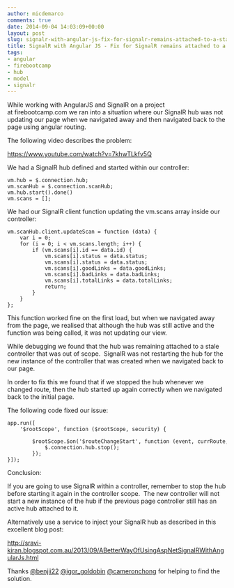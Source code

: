 ```yaml
---
author: micdemarco
comments: true
date: 2014-09-04 14:03:09+00:00
layout: post
slug: signalr-with-angular-js-fix-for-signalr-remains-attached-to-a-stale-controller
title: SignalR with Angular JS - Fix for SignalR remains attached to a stale controller
tags:
- angular
- firebootcamp
- hub
- model
- signalr
---
```


While working with AngularJS and SignalR on a project at firebootcamp.com we ran into a situation where our SignalR hub was not updating our page when we navigated away and then navigated back to the page using angular routing.

The following video describes the problem:

https://www.youtube.com/watch?v=7khwTLkfv5Q

We had a SignalR hub defined and started within our controller:

    
    vm.hub = $.connection.hub;
    vm.scanHub = $.connection.scanHub;
    vm.hub.start().done()
    vm.scans = [];


We had our SignalR client function updating the vm.scans array inside our controller:

    
    vm.scanHub.client.updateScan = function (data) {
        var i = 0;
        for (i = 0; i < vm.scans.length; i++) {
            if (vm.scans[i].id == data.id) {
                vm.scans[i].status = data.status;
                vm.scans[i].status = data.status;
                vm.scans[i].goodLinks = data.goodLinks;
                vm.scans[i].badLinks = data.badLinks;
                vm.scans[i].totalLinks = data.totalLinks;
                return;
            }
        }
    };


This function worked fine on the first load, but when we navigated away from the page, we realised that although the hub was still active and the function was being called, it was not updating our view.

While debugging we found that the hub was remaining attached to a stale controller that was out of scope.  SignalR was not restarting the hub for the new instance of the controller that was created when we navigated back to our page.

In order to fix this we found that if we stopped the hub whenever we changed route, then the hub started up again correctly when we navigated back to the initial page.

The following code fixed our issue:

    
    app.run([
        '$rootScope', function ($rootScope, security) {
             
            $rootScope.$on('$routeChangeStart', function (event, currRoute, prevRoute) {
                $.connection.hub.stop();
            });
    }]);


Conclusion:

If you are going to use SignalR within a controller, remember to stop the hub before starting it again in the controller scope.  The new controller will not start a new instance of the hub if the previous page controller still has an active hub attached to it.

Alternatively use a service to inject your SignalR hub as described in this excellent blog post:

http://sravi-kiran.blogspot.com.au/2013/09/ABetterWayOfUsingAspNetSignalRWithAngularJs.html

Thanks [@benjii22](https://twitter.com/benjii22) [@igor_goldobin](https://twitter.com/igor_goldobin) [@cameronchong](https://twitter.com/cameronchong) for helping to find the solution.